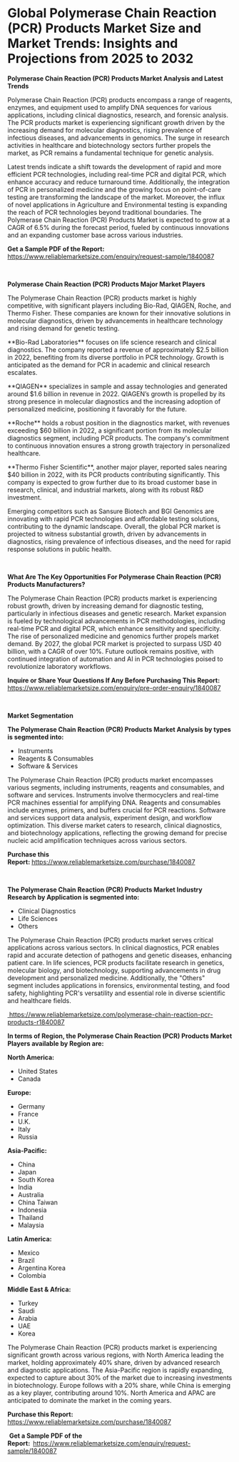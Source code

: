<p><h1>Global Polymerase Chain Reaction (PCR) Products Market Size and Market Trends: Insights and Projections from 2025 to 2032</h1></p><p><strong>Polymerase Chain Reaction (PCR) Products Market Analysis and Latest Trends</strong></p>
<p><p>Polymerase Chain Reaction (PCR) products encompass a range of reagents, enzymes, and equipment used to amplify DNA sequences for various applications, including clinical diagnostics, research, and forensic analysis. The PCR products market is experiencing significant growth driven by the increasing demand for molecular diagnostics, rising prevalence of infectious diseases, and advancements in genomics. The surge in research activities in healthcare and biotechnology sectors further propels the market, as PCR remains a fundamental technique for genetic analysis.</p><p>Latest trends indicate a shift towards the development of rapid and more efficient PCR technologies, including real-time PCR and digital PCR, which enhance accuracy and reduce turnaround time. Additionally, the integration of PCR in personalized medicine and the growing focus on point-of-care testing are transforming the landscape of the market. Moreover, the influx of novel applications in Agriculture and Environmental testing is expanding the reach of PCR technologies beyond traditional boundaries. The Polymerase Chain Reaction (PCR) Products Market is expected to grow at a CAGR of 6.5% during the forecast period, fueled by continuous innovations and an expanding customer base across various industries.</p></p>
<p><strong>Get a Sample PDF of the Report:&nbsp;</strong> <a href="https://www.reliablemarketsize.com/enquiry/request-sample/1840087?utm_campaign=2317&utm_medium=2&utm_source=Github&utm_content=ia&utm_term=19042025&utm_id=polymerase-chain-reaction-pcr-products">https://www.reliablemarketsize.com/enquiry/request-sample/1840087</a></p>
<p>&nbsp;</p>
<p><strong>Polymerase Chain Reaction (PCR) Products Major Market Players</strong></p>
<p><p>The Polymerase Chain Reaction (PCR) products market is highly competitive, with significant players including Bio-Rad, QIAGEN, Roche, and Thermo Fisher. These companies are known for their innovative solutions in molecular diagnostics, driven by advancements in healthcare technology and rising demand for genetic testing.</p><p>**Bio-Rad Laboratories** focuses on life science research and clinical diagnostics. The company reported a revenue of approximately $2.5 billion in 2022, benefiting from its diverse portfolio in PCR technology. Growth is anticipated as the demand for PCR in academic and clinical research escalates.</p><p>**QIAGEN** specializes in sample and assay technologies and generated around $1.6 billion in revenue in 2022. QIAGEN’s growth is propelled by its strong presence in molecular diagnostics and the increasing adoption of personalized medicine, positioning it favorably for the future.</p><p>**Roche** holds a robust position in the diagnostics market, with revenues exceeding $60 billion in 2022, a significant portion from its molecular diagnostics segment, including PCR products. The company's commitment to continuous innovation ensures a strong growth trajectory in personalized healthcare.</p><p>**Thermo Fisher Scientific**, another major player, reported sales nearing $40 billion in 2022, with its PCR products contributing significantly. This company is expected to grow further due to its broad customer base in research, clinical, and industrial markets, along with its robust R&D investment.</p><p>Emerging competitors such as Sansure Biotech and BGI Genomics are innovating with rapid PCR technologies and affordable testing solutions, contributing to the dynamic landscape. Overall, the global PCR market is projected to witness substantial growth, driven by advancements in diagnostics, rising prevalence of infectious diseases, and the need for rapid response solutions in public health.</p></p>
<p>&nbsp;</p>
<p><strong>What Are The Key Opportunities For Polymerase Chain Reaction (PCR) Products Manufacturers?</strong></p>
<p><p>The Polymerase Chain Reaction (PCR) products market is experiencing robust growth, driven by increasing demand for diagnostic testing, particularly in infectious diseases and genetic research. Market expansion is fueled by technological advancements in PCR methodologies, including real-time PCR and digital PCR, which enhance sensitivity and specificity. The rise of personalized medicine and genomics further propels market demand. By 2027, the global PCR market is projected to surpass USD 40 billion, with a CAGR of over 10%. Future outlook remains positive, with continued integration of automation and AI in PCR technologies poised to revolutionize laboratory workflows.</p></p>
<p><strong>Inquire or Share Your Questions If Any Before Purchasing This Report:</strong> <a href="https://www.reliablemarketsize.com/enquiry/pre-order-enquiry/1840087?utm_campaign=2317&utm_medium=2&utm_source=Github&utm_content=ia&utm_term=19042025&utm_id=polymerase-chain-reaction-pcr-products">https://www.reliablemarketsize.com/enquiry/pre-order-enquiry/1840087</a></p>
<p>&nbsp;</p>
<p><strong>Market Segmentation</strong></p>
<p><strong>The Polymerase Chain Reaction (PCR) Products Market Analysis by types is segmented into:</strong></p>
<p><ul><li>Instruments</li><li>Reagents & Consumables</li><li>Software & Services</li></ul></p>
<p><p>The Polymerase Chain Reaction (PCR) products market encompasses various segments, including instruments, reagents and consumables, and software and services. Instruments involve thermocyclers and real-time PCR machines essential for amplifying DNA. Reagents and consumables include enzymes, primers, and buffers crucial for PCR reactions. Software and services support data analysis, experiment design, and workflow optimization. This diverse market caters to research, clinical diagnostics, and biotechnology applications, reflecting the growing demand for precise nucleic acid amplification techniques across various sectors.</p></p>
<p><strong>Purchase this Report:&nbsp;</strong><a href="https://www.reliablemarketsize.com/purchase/1840087?utm_campaign=2317&utm_medium=2&utm_source=Github&utm_content=ia&utm_term=19042025&utm_id=polymerase-chain-reaction-pcr-products">https://www.reliablemarketsize.com/purchase/1840087</a></p>
<p>&nbsp;</p>
<p><strong>The Polymerase Chain Reaction (PCR) Products Market Industry Research by Application is segmented into:</strong></p>
<p><ul><li>Clinical Diagnostics</li><li>Life Sciences</li><li>Others</li></ul></p>
<p><p>The Polymerase Chain Reaction (PCR) products market serves critical applications across various sectors. In clinical diagnostics, PCR enables rapid and accurate detection of pathogens and genetic diseases, enhancing patient care. In life sciences, PCR products facilitate research in genetics, molecular biology, and biotechnology, supporting advancements in drug development and personalized medicine. Additionally, the "Others" segment includes applications in forensics, environmental testing, and food safety, highlighting PCR's versatility and essential role in diverse scientific and healthcare fields.</p></p>
<p><a href="https://www.reliablemarketsize.com/polymerase-chain-reaction-pcr-products-r1840087?utm_campaign=2317&utm_medium=2&utm_source=Github&utm_content=ia&utm_term=19042025&utm_id=polymerase-chain-reaction-pcr-products">&nbsp;https://www.reliablemarketsize.com/polymerase-chain-reaction-pcr-products-r1840087</a></p>
<p><strong>In terms of Region, the Polymerase Chain Reaction (PCR) Products Market Players available by Region are:</strong></p>
<p>
    <p> <strong> North America: </strong>
        <ul>
            <li>United States</li>
            <li>Canada</li>
        </ul>
        </p> 
    <p> <strong> Europe: </strong>
        <ul>
            <li>Germany</li>
            <li>France</li>
            <li>U.K.</li>
            <li>Italy</li>
            <li>Russia</li>
        </ul>
        </p> 
    <p> <strong> Asia-Pacific: </strong>
        <ul>
            <li>China</li>
            <li>Japan</li>
            <li>South Korea</li>
            <li>India</li>
            <li>Australia</li>
            <li>China Taiwan</li>
            <li>Indonesia</li>
            <li>Thailand</li>
            <li>Malaysia</li>
        </ul>
        </p> 
    <p> <strong> Latin America: </strong>
        <ul>
            <li>Mexico</li>
            <li>Brazil</li>
            <li>Argentina Korea</li>
            <li>Colombia</li>
        </ul>
        </p> 
    <p> <strong> Middle East & Africa: </strong>
        <ul>
            <li>Turkey</li>
            <li>Saudi</li>
            <li>Arabia</li>
            <li>UAE</li>
            <li>Korea</li>
        </ul>
    </p>
    </p>
<p><p>The Polymerase Chain Reaction (PCR) products market is experiencing significant growth across various regions, with North America leading the market, holding approximately 40% share, driven by advanced research and diagnostic applications. The Asia-Pacific region is rapidly expanding, expected to capture about 30% of the market due to increasing investments in biotechnology. Europe follows with a 20% share, while China is emerging as a key player, contributing around 10%. North America and APAC are anticipated to dominate the market in the coming years.</p></p>
<p><strong>Purchase this Report: </strong><a href="https://www.reliablemarketsize.com/purchase/1840087?utm_campaign=2317&utm_medium=2&utm_source=Github&utm_content=ia&utm_term=19042025&utm_id=polymerase-chain-reaction-pcr-products">https://www.reliablemarketsize.com/purchase/1840087</a></p>
<p>&nbsp;<strong>Get a Sample PDF of the Report:&nbsp;&nbsp;</strong><a href="https://www.reliablemarketsize.com/enquiry/request-sample/1840087?utm_campaign=2317&utm_medium=2&utm_source=Github&utm_content=ia&utm_term=19042025&utm_id=polymerase-chain-reaction-pcr-products">https://www.reliablemarketsize.com/enquiry/request-sample/1840087</a></p>
<p><strong></strong></p>
<p><p></p><p></p><p></p></p>